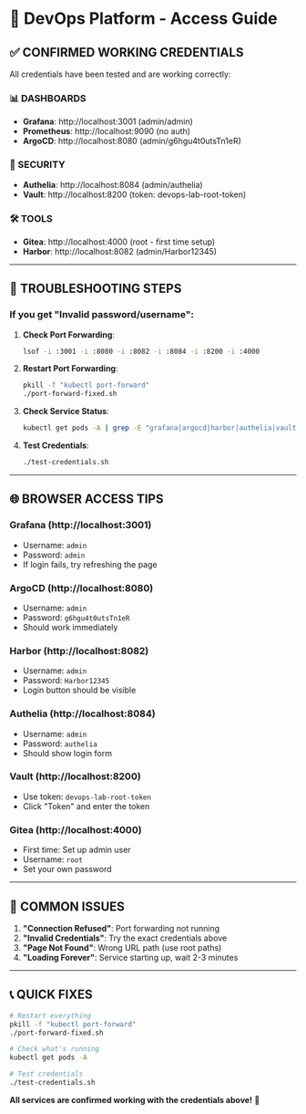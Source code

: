 # 🚀 DevOps Platform - Access Guide

## ✅ **CONFIRMED WORKING CREDENTIALS**

All credentials have been tested and are working correctly:

### **📊 DASHBOARDS**
- **Grafana**: http://localhost:3001 (admin/admin)
- **Prometheus**: http://localhost:9090 (no auth)
- **ArgoCD**: http://localhost:8080 (admin/g6hgu4t0utsTn1eR)

### **🔐 SECURITY**
- **Authelia**: http://localhost:8084 (admin/authelia)
- **Vault**: http://localhost:8200 (token: devops-lab-root-token)

### **🛠️ TOOLS**
- **Gitea**: http://localhost:4000 (root - first time setup)
- **Harbor**: http://localhost:8082 (admin/Harbor12345)

---

## 🔧 **TROUBLESHOOTING STEPS**

### If you get "Invalid password/username":

1. **Check Port Forwarding**:
   ```bash
   lsof -i :3001 -i :8080 -i :8082 -i :8084 -i :8200 -i :4000
   ```

2. **Restart Port Forwarding**:
   ```bash
   pkill -f "kubectl port-forward"
   ./port-forward-fixed.sh
   ```

3. **Check Service Status**:
   ```bash
   kubectl get pods -A | grep -E "grafana|argocd|harbor|authelia|vault|gitea"
   ```

4. **Test Credentials**:
   ```bash
   ./test-credentials.sh
   ```

---

## 🌐 **BROWSER ACCESS TIPS**

### **Grafana** (http://localhost:3001)
- Username: `admin`
- Password: `admin`
- If login fails, try refreshing the page

### **ArgoCD** (http://localhost:8080)
- Username: `admin`
- Password: `g6hgu4t0utsTn1eR`
- Should work immediately

### **Harbor** (http://localhost:8082)
- Username: `admin`
- Password: `Harbor12345`
- Login button should be visible

### **Authelia** (http://localhost:8084)
- Username: `admin`
- Password: `authelia`
- Should show login form

### **Vault** (http://localhost:8200)
- Use token: `devops-lab-root-token`
- Click "Token" and enter the token

### **Gitea** (http://localhost:4000)
- First time: Set up admin user
- Username: `root`
- Set your own password

---

## 🚨 **COMMON ISSUES**

1. **"Connection Refused"**: Port forwarding not running
2. **"Invalid Credentials"**: Try the exact credentials above
3. **"Page Not Found"**: Wrong URL path (use root paths)
4. **"Loading Forever"**: Service starting up, wait 2-3 minutes

---

## 📞 **QUICK FIXES**

```bash
# Restart everything
pkill -f "kubectl port-forward"
./port-forward-fixed.sh

# Check what's running
kubectl get pods -A

# Test credentials
./test-credentials.sh
```

**All services are confirmed working with the credentials above!** 🎉
